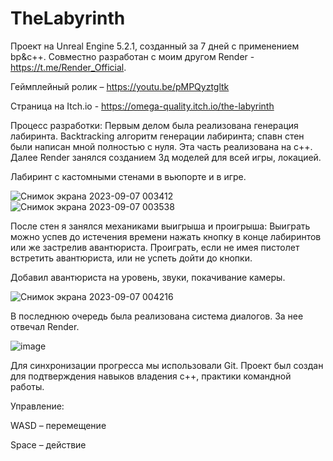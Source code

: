 # TheLabyrinth

Проект на Unreal Engine 5.2.1, созданный за 7 дней с применением bp&c++. Совместно разработан с моим другом Render - https://t.me/Render_Official.

Геймплейный ролик – https://youtu.be/pMPQyztgltk

Страница на Itch.io - https://omega-quality.itch.io/the-labyrinth

Процесс разработки:
Первым делом была реализована генерация лабиринта. Backtracking алгоритм генерации лабиринта; спавн стен были написан мной полностью с нуля. Эта часть реализована на c++.
Далее Render занялся созданием 3д моделей для всей игры, локацией.

Лабиринт с кастомными стенами в вьюпорте и в игре.

![Снимок экрана 2023-09-07 003412](https://github.com/KachesovVadim/UE_TheLabyrinth/assets/142095950/b52d59b3-dfcf-4b44-ab3f-35439e9794f6)
![Снимок экрана 2023-09-07 003538](https://github.com/KachesovVadim/UE_TheLabyrinth/assets/142095950/9c257546-fada-4df4-a153-f974c1e4adab)

После стен я занялся механиками выигрыша и проигрыша:
Выиграть можно успев до истечения времени нажать кнопку в конце лабиринтов или же застрелив авантюриста.
Проиграть, если не имея пистолет встретить авантюриста, или не успеть дойти до кнопки.

Добавил авантюриста на уровень, звуки, покачивание камеры.

![Снимок экрана 2023-09-07 004216](https://github.com/KachesovVadim/UE_TheLabyrinth/assets/142095950/03a0f60f-39f6-4d51-b681-8748be58409b)

В последнюю очередь была реализована система диалогов. За нее отвечал Render.

![image](https://github.com/KachesovVadim/UE_TheLabyrinth/assets/142095950/5181db2c-07d8-421e-a951-a08de24d685d)

Для синхронизации прогресса мы использовали Git. Проект был создан для подтверждения навыков владения с++, практики командной работы.


Управление:

WASD – перемещение

Space – действие
